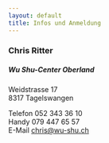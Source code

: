 ```yaml
---
layout: default
title: Infos und Anmeldung
---
```


### Chris Ritter
##### Wu Shu-Center Oberland

Weidstrasse 17<br>
8317 Tagelswangen

Telefon 052 343 36 10<br>
Handy 079 447 65 57<br>
E-Mail <a href=mailto:chris@wu-shu.ch>chris@wu-shu.ch</a>